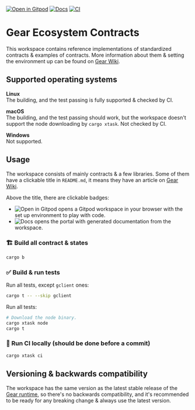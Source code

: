 [![Open in Gitpod]](https://gitpod.io/#https://github.com/gear-foundation/dapps)
[![Docs]](https://dapps.gear.rs/ping_io)
[![CI](https://img.shields.io/github/actions/workflow/status/gear-foundation/dapps/contracts-build.yml?logo=github&label=CI)](https://github.com/gear-foundation/dapps/actions/workflows/contracts-build.yml)

# Gear Ecosystem Contracts

This workspace contains reference implementations of standardized contracts & examples of contracts. More information about them & setting the environment up can be found on [Gear Wiki](https://wiki.gear-tech.io/docs/examples/prerequisites).

## Supported operating systems

**Linux**<br>
The building, and the test passing is fully supported & checked by CI.

**macOS**<br>
The building, and the test passing should work, but the workspace doesn't support the node downloading by `cargo xtask`. Not checked by CI.

**Windows**<br>
Not supported.

## Usage

The workspace consists of mainly contracts & a few libraries. Some of them have a clickable title in `README.md`, it means they have an article on [Gear Wiki](https://wiki.gear-tech.io).

Above the title, there are clickable badges:
- ![Open in Gitpod] opens a Gitpod workspace in your browser with the set up environment to play with code.
- ![Docs] opens the portal with generated documentation from the workspace.

### 🏗️ Build all contract & states

```sh
cargo b
```

### ✅ Build & run tests

Run all tests, except `gclient` ones:
```sh
cargo t -- --skip gclient
```

Run all tests:
```sh
# Download the node binary.
cargo xtask node
cargo t
```

### 🚀 Run CI locally (should be done before a commit)
```sh
cargo xtask ci
```

## Versioning & backwards compatibility

The workspace has the same version as the latest stable release of the [Gear runtime](https://github.com/gear-tech/gear), so there's no backwards compatibility, and it's recommended to be ready for any breaking change & always use the latest version.

[Open in Gitpod]: https://img.shields.io/badge/Open_in-Gitpod-white?logo=gitpod
[Docs]: https://img.shields.io/github/actions/workflow/status/gear-foundation/dapps/contracts-build.yml?logo=rust&label=docs
